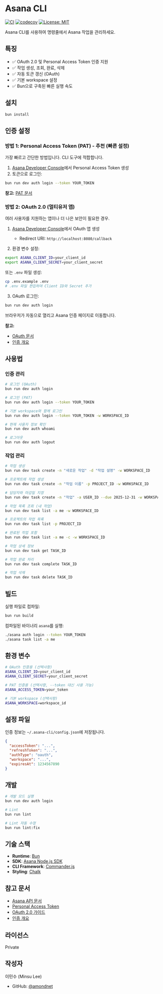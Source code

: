 # Asana CLI

[![CI](https://github.com/pleaseai/asana/actions/workflows/ci.yml/badge.svg)](https://github.com/pleaseai/asana/actions/workflows/ci.yml)
[![codecov](https://codecov.io/gh/pleaseai/asana/branch/main/graph/badge.svg)](https://codecov.io/gh/pleaseai/asana)
[![License: MIT](https://img.shields.io/badge/License-MIT-yellow.svg)](https://opensource.org/licenses/MIT)

Asana CLI를 사용하여 명령줄에서 Asana 작업을 관리하세요.

## 특징

- ✅ OAuth 2.0 및 Personal Access Token 인증 지원
- ✅ 작업 생성, 조회, 완료, 삭제
- ✅ 자동 토큰 갱신 (OAuth)
- ✅ 기본 workspace 설정
- ✅ Bun으로 구축된 빠른 실행 속도

## 설치

```bash
bun install
```

## 인증 설정

### 방법 1: Personal Access Token (PAT) - 추천 (빠른 설정)

가장 빠르고 간단한 방법입니다. CLI 도구에 적합합니다.

1. [Asana Developer Console](https://app.asana.com/0/my-apps)에서 Personal Access Token 생성
2. 토큰으로 로그인:

```bash
bun run dev auth login --token YOUR_TOKEN
```

**참고:** [PAT 문서](https://developers.asana.com/docs/personal-access-token)

### 방법 2: OAuth 2.0 (멀티유저 앱)

여러 사용자를 지원하는 앱이나 더 나은 보안이 필요한 경우.

1. [Asana Developer Console](https://app.asana.com/0/my-apps)에서 OAuth 앱 생성
   - Redirect URI: `http://localhost:8080/callback`

2. 환경 변수 설정:

```bash
export ASANA_CLIENT_ID=your_client_id
export ASANA_CLIENT_SECRET=your_client_secret
```

또는 `.env` 파일 생성:

```bash
cp .env.example .env
# .env 파일 편집하여 Client ID와 Secret 추가
```

3. OAuth 로그인:

```bash
bun run dev auth login
```

브라우저가 자동으로 열리고 Asana 인증 페이지로 이동합니다.

**참고:**
- [OAuth 문서](https://developers.asana.com/docs/getting-started-with-asana-oauth)
- [인증 개요](https://developers.asana.com/docs/authentication)

## 사용법

### 인증 관리

```bash
# 로그인 (OAuth)
bun run dev auth login

# 로그인 (PAT)
bun run dev auth login --token YOUR_TOKEN

# 기본 workspace와 함께 로그인
bun run dev auth login --token YOUR_TOKEN -w WORKSPACE_ID

# 현재 사용자 정보 확인
bun run dev auth whoami

# 로그아웃
bun run dev auth logout
```

### 작업 관리

```bash
# 작업 생성
bun run dev task create -n "새로운 작업" -d "작업 설명" -w WORKSPACE_ID

# 프로젝트에 작업 생성
bun run dev task create -n "작업 이름" -p PROJECT_ID -w WORKSPACE_ID

# 담당자와 마감일 지정
bun run dev task create -n "작업" -a USER_ID --due 2025-12-31 -w WORKSPACE_ID

# 작업 목록 조회 (내 작업)
bun run dev task list -a me -w WORKSPACE_ID

# 프로젝트의 작업 목록
bun run dev task list -p PROJECT_ID

# 완료된 작업 포함
bun run dev task list -a me -c -w WORKSPACE_ID

# 작업 상세 정보
bun run dev task get TASK_ID

# 작업 완료 처리
bun run dev task complete TASK_ID

# 작업 삭제
bun run dev task delete TASK_ID
```

## 빌드

실행 파일로 컴파일:

```bash
bun run build
```

컴파일된 바이너리 `asana`를 실행:

```bash
./asana auth login --token YOUR_TOKEN
./asana task list -a me
```

## 환경 변수

```bash
# OAuth 인증용 (선택사항)
ASANA_CLIENT_ID=your_client_id
ASANA_CLIENT_SECRET=your_client_secret

# PAT 인증용 (선택사항, --token 대신 사용 가능)
ASANA_ACCESS_TOKEN=your_token

# 기본 workspace (선택사항)
ASANA_WORKSPACE=workspace_id
```

## 설정 파일

인증 정보는 `~/.asana-cli/config.json`에 저장됩니다.

```json
{
  "accessToken": "...",
  "refreshToken": "...",
  "authType": "oauth",
  "workspace": "...",
  "expiresAt": 1234567890
}
```

## 개발

```bash
# 개발 모드 실행
bun run dev auth login

# Lint
bun run lint

# Lint 자동 수정
bun run lint:fix
```

## 기술 스택

- **Runtime**: [Bun](https://bun.sh)
- **SDK**: [Asana Node.js SDK](https://github.com/Asana/node-asana)
- **CLI Framework**: [Commander.js](https://github.com/tj/commander.js)
- **Styling**: [Chalk](https://github.com/chalk/chalk)

## 참고 문서

- [Asana API 문서](https://developers.asana.com/docs)
- [Personal Access Token](https://developers.asana.com/docs/personal-access-token)
- [OAuth 2.0 가이드](https://developers.asana.com/docs/getting-started-with-asana-oauth)
- [인증 개요](https://developers.asana.com/docs/authentication)

## 라이선스

Private

## 작성자

이민수 (Minsu Lee)
- GitHub: [@amondnet](https://github.com/amondnet)
